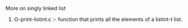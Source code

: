 More on singly linked list

1. O-print-listint.c :- function that prints all the elements of a listint-t list.
